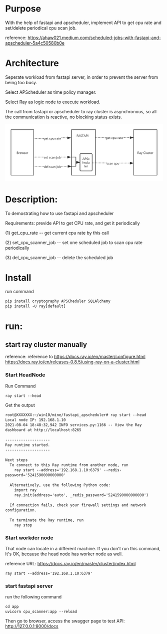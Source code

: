 
# Purpose
With the help of fastapi and apscheduler, implement API to get cpu rate and set/delete periodical cpu scan job.

reference:
https://ahaw021.medium.com/scheduled-jobs-with-fastapi-and-apscheduler-5a4c50580b0e

# Architecture

Seperate workload from fastapi server, in order to prevent the server from being too busy.

Select APScheduler as time policy manager.

Select Ray as logic node to execute workload.

The call from fastapi or apscheduler to ray cluster is asynchronous, so all the communication is reactive, no blocking status exists.

![components](pics/architect.png)

# Description:
To demostrating how to use fastapi and apscheduler

Requirements:
previde API to get CPU rate, and get it periodically

(1) get_cpu_rate -- get current cpu rate by this call

(2) set_cpu_scanner_job -- set one scheduled job to scan cpu rate periodically

(3) del_cpu_scanner_job -- delete the scheduled job


# Install

run command
```
pip install cryptography APSCheduler SQLAlchemy
pip install -U ray[default]
```

# run:
## start ray cluster manually

reference:
reference to  https://docs.ray.io/en/master/configure.html
https://docs.ray.io/en/releases-0.8.5/using-ray-on-a-cluster.html


### Start HeadNode

Run Command

```
ray start --head
```

Get the output
```
root@XXXXXXX:~/win10/mine/fastapi_apscheduler# ray start --head
Local node IP: 192.168.1.10
2021-08-04 18:48:32,942 INFO services.py:1166 -- View the Ray dashboard at http://localhost:8265

--------------------
Ray runtime started.
--------------------

Next steps
  To connect to this Ray runtime from another node, run
    ray start --address='192.168.1.10:6379' --redis-password='5241590000000000'

  Alternatively, use the following Python code:
    import ray
    ray.init(address='auto', _redis_password='5241590000000000')

  If connection fails, check your firewall settings and network configuration.

  To terminate the Ray runtime, run
    ray stop
```

### Start workder node 

That node can locate in a different machine.
If you don't run this command, It's OK, because the head node has worker node as well.

reference URL: https://docs.ray.io/en/master/cluster/index.html

```
ray start --address='192.168.1.10:6379'
```


### start fastapi server

run the following command
```
cd app
uvicorn cpu_scanner:app --reload
```

Then go to browser, access the swagger page to test API:
http://127.0.0.1:8000/docs



